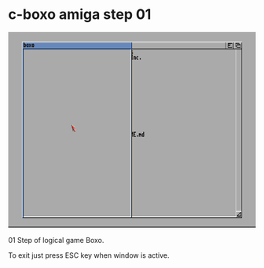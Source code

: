 # c-boxo amiga step 01

![Alt text](https://github.com/asman2000/c-boxo/raw/master/01/screenshots/01.png?raw=true "WinUAE screenshot")

01 Step of logical game Boxo.

To exit just press ESC key when window is active.
